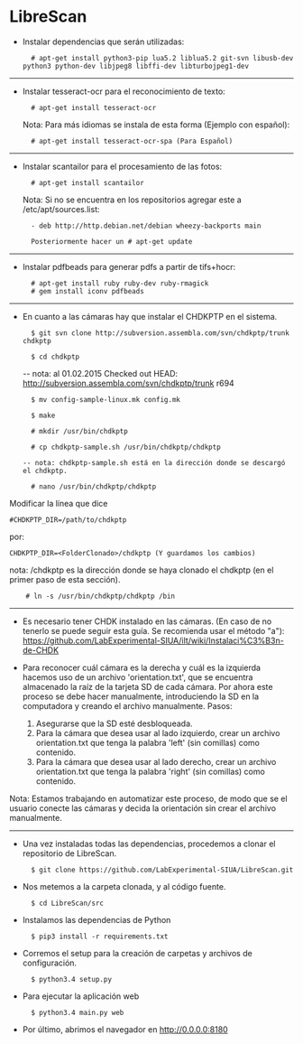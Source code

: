 # LibreScan

- Instalar dependencias que serán utilizadas:

		# apt-get install python3-pip lua5.2 liblua5.2 git-svn libusb-dev python3 python-dev libjpeg8 libffi-dev libturbojpeg1-dev

--------------------------------------------------------------------------------------------

- Instalar tesseract-ocr para el reconocimiento de texto:

		# apt-get install tesseract-ocr

	Nota: Para más idiomas se instala de esta forma (Ejemplo con español): 

		# apt-get install tesseract-ocr-spa (Para Español) 

--------------------------------------------------------------------------------------------

- Instalar scantailor para el procesamiento de las fotos:

		# apt-get install scantailor
	
	Nota: Si no se encuentra en los repositorios agregar este a /etc/apt/sources.list: 

		- deb http://http.debian.net/debian wheezy-backports main

		Posteriormente hacer un # apt-get update

--------------------------------------------------------------------------------------------

- Instalar pdfbeads para generar pdfs a partir de tifs+hocr:

		# apt-get install ruby ruby-dev ruby-rmagick 
		# gem install iconv pdfbeads


--------------------------------------------------------------------------------------------
- En cuanto a las cámaras hay que instalar el CHDKPTP en el sistema.

		$ git svn clone http://subversion.assembla.com/svn/chdkptp/trunk chdkptp

		$ cd chdkptp

    -- nota: al 01.02.2015 Checked out HEAD:
       http://subversion.assembla.com/svn/chdkptp/trunk r694

		$ mv config-sample-linux.mk config.mk

		$ make

		# mkdir /usr/bin/chdkptp

		# cp chdkptp-sample.sh /usr/bin/chdkptp/chdkptp

      -- nota: chdkptp-sample.sh está en la dirección donde se descargó el chdkptp.

		# nano /usr/bin/chdkptp/chdkptp

Modificar la línea que dice

    #CHDKPTP_DIR=/path/to/chdkptp

por: 
	
	CHDKPTP_DIR=<FolderClonado>/chdkptp (Y guardamos los cambios)

nota: <FolderClonado>/chdkptp es la dirección donde se haya clonado el chdkptp (en el primer paso de esta sección). 

		# ln -s /usr/bin/chdkptp/chdkptp /bin

--------------------------------------------------------------------------------------------
- Es necesario tener CHDK instalado en las cámaras. (En caso de no tenerlo se puede seguir esta guía. Se recomienda usar el método "a"): 
https://github.com/LabExperimental-SIUA/ilt/wiki/Instalaci%C3%B3n-de-CHDK 

- Para reconocer cuál cámara es la derecha y cuál es la izquierda hacemos uso de un archivo 'orientation.txt', que se encuentra almacenado la raíz de la tarjeta SD de cada cámara. Por ahora este proceso se debe hacer manualmente, introduciendo la SD en la computadora y creando el archivo manualmente. Pasos:
	
	1. Asegurarse que la SD esté desbloqueada.
	2. Para la cámara que desea usar al lado izquierdo, crear un archivo orientation.txt que tenga la palabra 'left' (sin comillas) como contenido.
	3. Para la cámara que desea usar al lado derecho, crear un archivo orientation.txt que tenga la palabra 'right' (sin comillas) como contenido.



Nota: Estamos trabajando en automatizar este proceso, de modo que se el usuario conecte las cámaras y decida la orientación sin crear el archivo manualmente.

--------------------------------------------------------------------------------------------
- Una vez instaladas todas las dependencias, procedemos a clonar el repositorio de LibreScan.

		$ git clone https://github.com/LabExperimental-SIUA/LibreScan.git

- Nos metemos a la carpeta clonada, y al código fuente.

		$ cd LibreScan/src

- Instalamos las dependencias de Python
        
        $ pip3 install -r requirements.txt

- Corremos el setup para la creación de carpetas y archivos de configuración.

		$ python3.4 setup.py
		
- Para ejecutar la aplicación web

		$ python3.4 main.py web

- Por último, abrimos el navegador en http://0.0.0.0:8180
